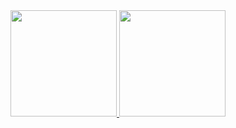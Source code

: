 <div align="center">
  <a href="https://github.com/fellipecastro7">
  <img height="170em" src="https://github-readme-stats.vercel.app/api?username=fellipecastro7&show_icons=true&theme=aura&include_all_commits=true&count_private=true"/>
  <img height="170em" src="https://github-readme-stats.vercel.app/api/top-langs/?username=fellipecastro7&layout=compact&langs_count=7&theme=aura"/>
</div>

